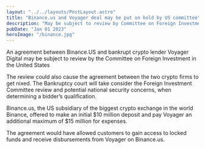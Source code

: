 ```yaml
---
layout: "../../layouts/PostLayout.astro"
title: "Binance.us and Voyager deal may be put on hold by US committee"
description: "May be subject to review by Committee on Foreign Investment"
pubDate: "Jan 01 2023"
heroImage: "/binance.jpg"
---
```


An agreement between Binance.US and bankrupt crypto lender Voyager Digital may be subject to review by the Committee on Foreign Investment in the United States

The review could also cause the agreement between the two crypto firms to get nixed. The Bankruptcy court will take consider the Foreign Investment Committee review and potential national security concerns, when determining a bidder’s qualification.

Binance.us, the US subsidiary of the biggest crypto exchange in the world Binance, offered to make an initial $10 million deposit and pay Voyager an additional maximum of $15 million for expenses. 

The agreement would have allowed customers to gain access to locked funds and receive disbursements from Voyager on Binance.us.
